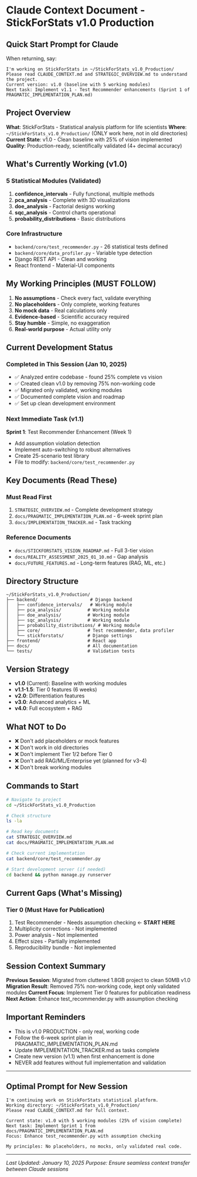 # Claude Context Document - StickForStats v1.0 Production

## Quick Start Prompt for Claude
When returning, say: 
```
I'm working on StickForStats in ~/StickForStats_v1.0_Production/
Please read CLAUDE_CONTEXT.md and STRATEGIC_OVERVIEW.md to understand the project.
Current version: v1.0 (baseline with 5 working modules)
Next task: Implement v1.1 - Test Recommender enhancements (Sprint 1 of PRAGMATIC_IMPLEMENTATION_PLAN.md)
```

## Project Overview

**What**: StickForStats - Statistical analysis platform for life scientists
**Where**: `~/StickForStats_v1.0_Production/` (ONLY work here, not in old directories)
**Current State**: v1.0 - Clean baseline with 25% of vision implemented
**Quality**: Production-ready, scientifically validated (4+ decimal accuracy)

## What's Currently Working (v1.0)

### 5 Statistical Modules (Validated)
1. **confidence_intervals** - Fully functional, multiple methods
2. **pca_analysis** - Complete with 3D visualizations  
3. **doe_analysis** - Factorial designs working
4. **sqc_analysis** - Control charts operational
5. **probability_distributions** - Basic distributions

### Core Infrastructure
- `backend/core/test_recommender.py` - 26 statistical tests defined
- `backend/core/data_profiler.py` - Variable type detection
- Django REST API - Clean and working
- React frontend - Material-UI components

## My Working Principles (MUST FOLLOW)
1. **No assumptions** - Check every fact, validate everything
2. **No placeholders** - Only complete, working features
3. **No mock data** - Real calculations only
4. **Evidence-based** - Scientific accuracy required
5. **Stay humble** - Simple, no exaggeration
6. **Real-world purpose** - Actual utility only

## Current Development Status

### Completed in This Session (Jan 10, 2025)
- ✅ Analyzed entire codebase - found 25% complete vs vision
- ✅ Created clean v1.0 by removing 75% non-working code
- ✅ Migrated only validated, working modules
- ✅ Documented complete vision and roadmap
- ✅ Set up clean development environment

### Next Immediate Task (v1.1)
**Sprint 1**: Test Recommender Enhancement (Week 1)
- Add assumption violation detection
- Implement auto-switching to robust alternatives
- Create 25-scenario test library
- File to modify: `backend/core/test_recommender.py`

## Key Documents (Read These)

### Must Read First
1. `STRATEGIC_OVERVIEW.md` - Complete development strategy
2. `docs/PRAGMATIC_IMPLEMENTATION_PLAN.md` - 6-week sprint plan
3. `docs/IMPLEMENTATION_TRACKER.md` - Task tracking

### Reference Documents
- `docs/STICKFORSTATS_VISION_ROADMAP.md` - Full 3-tier vision
- `docs/REALITY_ASSESSMENT_2025_01_10.md` - Gap analysis
- `docs/FUTURE_FEATURES.md` - Long-term features (RAG, ML, etc.)

## Directory Structure
```
~/StickForStats_v1.0_Production/
├── backend/                    # Django backend
│   ├── confidence_intervals/   # Working module
│   ├── pca_analysis/          # Working module
│   ├── doe_analysis/          # Working module
│   ├── sqc_analysis/          # Working module
│   ├── probability_distributions/ # Working module
│   ├── core/                  # Test recommender, data profiler
│   └── stickforstats/         # Django settings
├── frontend/                  # React app
├── docs/                      # All documentation
└── tests/                     # Validation tests
```

## Version Strategy
- **v1.0** (Current): Baseline with working modules
- **v1.1-1.5**: Tier 0 features (6 weeks)
- **v2.0**: Differentiation features
- **v3.0**: Advanced analytics + ML
- **v4.0**: Full ecosystem + RAG

## What NOT to Do
- ❌ Don't add placeholders or mock features
- ❌ Don't work in old directories
- ❌ Don't implement Tier 1/2 before Tier 0
- ❌ Don't add RAG/ML/Enterprise yet (planned for v3-4)
- ❌ Don't break working modules

## Commands to Start
```bash
# Navigate to project
cd ~/StickForStats_v1.0_Production

# Check structure
ls -la

# Read key documents
cat STRATEGIC_OVERVIEW.md
cat docs/PRAGMATIC_IMPLEMENTATION_PLAN.md

# Check current implementation
cat backend/core/test_recommender.py

# Start development server (if needed)
cd backend && python manage.py runserver
```

## Current Gaps (What's Missing)
### Tier 0 (Must Have for Publication)
1. Test Recommender - Needs assumption checking ← **START HERE**
2. Multiplicity corrections - Not implemented
3. Power analysis - Not implemented
4. Effect sizes - Partially implemented
5. Reproducibility bundle - Not implemented

## Session Context Summary

**Previous Session**: Migrated from cluttered 1.8GB project to clean 50MB v1.0
**Migration Result**: Removed 75% non-working code, kept only validated modules
**Current Focus**: Implement Tier 0 features for publication readiness
**Next Action**: Enhance test_recommender.py with assumption checking

## Important Reminders
- This is v1.0 PRODUCTION - only real, working code
- Follow the 6-week sprint plan in PRAGMATIC_IMPLEMENTATION_PLAN.md
- Update IMPLEMENTATION_TRACKER.md as tasks complete
- Create new version (v1.1) when first enhancement is done
- NEVER add features without full implementation and validation

---

## Optimal Prompt for New Session

```
I'm continuing work on StickForStats statistical platform.
Working directory: ~/StickForStats_v1.0_Production/
Please read CLAUDE_CONTEXT.md for full context.

Current state: v1.0 with 5 working modules (25% of vision complete)
Next task: Implement Sprint 1 from docs/PRAGMATIC_IMPLEMENTATION_PLAN.md
Focus: Enhance test_recommender.py with assumption checking

My principles: No placeholders, no mocks, only validated real code.
```

---

*Last Updated: January 10, 2025*
*Purpose: Ensure seamless context transfer between Claude sessions*